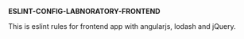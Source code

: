 **ESLINT-CONFIG-LABNORATORY-FRONTEND**

This is eslint rules for frontend app with angularjs, lodash and jQuery.
